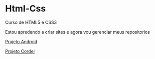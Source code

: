 # Html-Css
 Curso de HTML5 e CSS3

 Estou apredendo a criar sites e agora vou gerenciar meus repositorios

<a href="https://jeancandido.github.io/Html-Css/">Projeto Android </a>

<a href="https://jeancandido.github.io/projeto-cordel/">Projeto Cordel</a>